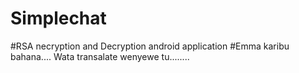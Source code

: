 # Simplechat
#RSA necryption and Decryption android application
#Emma karibu bahana.... Wata transalate wenyewe tu........
